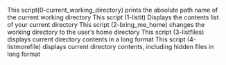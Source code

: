 This script(0-current_working_directory) prints the absolute path name of the current working directory
This script (1-listit) Displays the contents list of your current directory
This script (2-bring_me_home) changes the working directory to the user’s home directory
This script (3-listfiles) displays current directory contents in a long format
This script (4-listmorefile) displays current directory contents, including hidden files in long format
